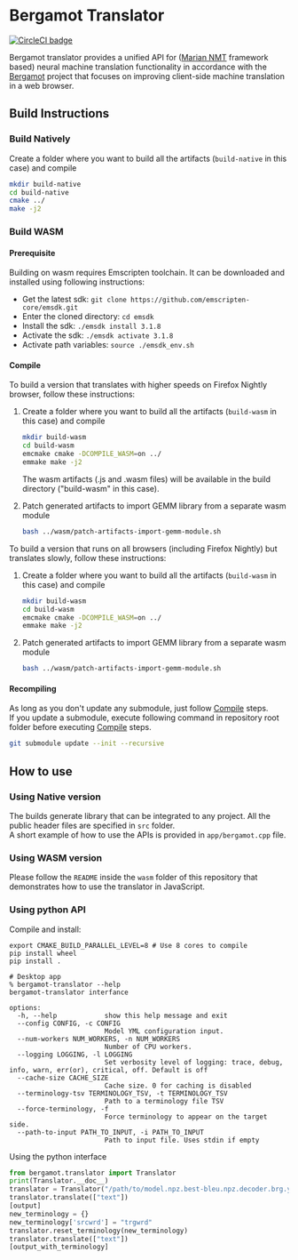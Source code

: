 # Bergamot Translator

[![CircleCI badge](https://img.shields.io/circleci/project/github/browsermt/bergamot-translator/main.svg?label=CircleCI)](https://circleci.com/gh/browsermt/bergamot-translator/)

Bergamot translator provides a unified API for ([Marian NMT](https://marian-nmt.github.io/) framework based) neural machine translation functionality in accordance with the [Bergamot](https://browser.mt/) project that focuses on improving client-side machine translation in a web browser.

## Build Instructions

### Build Natively
Create a folder where you want to build all the artifacts (`build-native` in this case) and compile

```bash
mkdir build-native
cd build-native
cmake ../
make -j2
```

### Build WASM
#### Prerequisite

Building on wasm requires Emscripten toolchain. It can be downloaded and installed using following instructions:

* Get the latest sdk: `git clone https://github.com/emscripten-core/emsdk.git`
* Enter the cloned directory: `cd emsdk`
* Install the sdk: `./emsdk install 3.1.8`
* Activate the sdk: `./emsdk activate 3.1.8`
* Activate path variables: `source ./emsdk_env.sh`

#### <a name="Compile"></a> Compile

To build a version that translates with higher speeds on Firefox Nightly browser, follow these instructions:

   1. Create a folder where you want to build all the artifacts (`build-wasm` in this case) and compile
       ```bash
       mkdir build-wasm
       cd build-wasm
       emcmake cmake -DCOMPILE_WASM=on ../
       emmake make -j2
       ```

       The wasm artifacts (.js and .wasm files) will be available in the build directory ("build-wasm" in this case).

   2. Patch generated artifacts to import GEMM library from a separate wasm module
       ```bash
       bash ../wasm/patch-artifacts-import-gemm-module.sh
       ```

To build a version that runs on all browsers (including Firefox Nightly) but translates slowly, follow these instructions:

  1. Create a folder where you want to build all the artifacts (`build-wasm` in this case) and compile
      ```bash
      mkdir build-wasm
      cd build-wasm
      emcmake cmake -DCOMPILE_WASM=on ../
      emmake make -j2
      ```

  2. Patch generated artifacts to import GEMM library from a separate wasm module
       ```bash
       bash ../wasm/patch-artifacts-import-gemm-module.sh
       ```

#### Recompiling
As long as you don't update any submodule, just follow [Compile](#Compile) steps.\
If you update a submodule, execute following command in repository root folder before executing
[Compile](#Compile) steps.
```bash
git submodule update --init --recursive
```


## How to use

### Using Native version

The builds generate library that can be integrated to any project. All the public header files are specified in `src` folder.\
A short example of how to use the APIs is provided in `app/bergamot.cpp` file.

### Using WASM version

Please follow the `README` inside the `wasm` folder of this repository that demonstrates how to use the translator in JavaScript.

### Using python API

Compile and install:
```
export CMAKE_BUILD_PARALLEL_LEVEL=8 # Use 8 cores to compile
pip install wheel
pip install .

# Desktop app
% bergamot-translator --help
bergamot-translator interfance

options:
  -h, --help            show this help message and exit
  --config CONFIG, -c CONFIG
                        Model YML configuration input.
  --num-workers NUM_WORKERS, -n NUM_WORKERS
                        Number of CPU workers.
  --logging LOGGING, -l LOGGING
                        Set verbosity level of logging: trace, debug, info, warn, err(or), critical, off. Default is off
  --cache-size CACHE_SIZE
                        Cache size. 0 for caching is disabled
  --terminology-tsv TERMINOLOGY_TSV, -t TERMINOLOGY_TSV
                        Path to a terminology file TSV
  --force-terminology, -f
                        Force terminology to appear on the target side.
  --path-to-input PATH_TO_INPUT, -i PATH_TO_INPUT
                        Path to input file. Uses stdin if empty
```
Using the python interface
```python
from bergamot.translator import Translator
print(Translator.__doc__)
translator = Translator("/path/to/model.npz.best-bleu.npz.decoder.brg.yml", terminology="/path/to/terminology.tsv")
translator.translate(["text"])
[output]
new_terminology = {}
new_terminology['srcwrd'] = "trgwrd"
translator.reset_terminology(new_terminology)
translator.translate(["text"])
[output_with_terminology]
```
